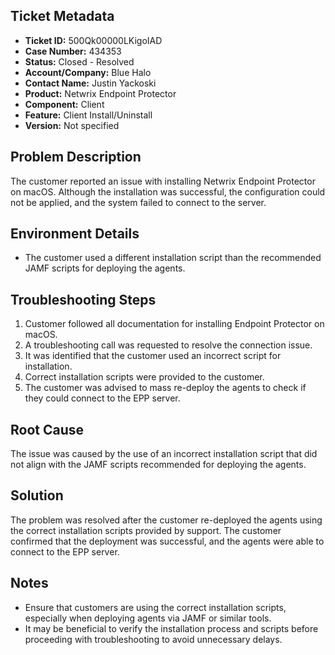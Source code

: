 ## Ticket Metadata
- **Ticket ID:** 500Qk00000LKigoIAD
- **Case Number:** 434353
- **Status:** Closed - Resolved
- **Account/Company:** Blue Halo
- **Contact Name:** Justin Yackoski
- **Product:** Netwrix Endpoint Protector
- **Component:** Client
- **Feature:** Client Install/Uninstall
- **Version:** Not specified

## Problem Description
The customer reported an issue with installing Netwrix Endpoint Protector on macOS. Although the installation was successful, the configuration could not be applied, and the system failed to connect to the server.

## Environment Details
- The customer used a different installation script than the recommended JAMF scripts for deploying the agents.

## Troubleshooting Steps
1. Customer followed all documentation for installing Endpoint Protector on macOS.
2. A troubleshooting call was requested to resolve the connection issue.
3. It was identified that the customer used an incorrect script for installation.
4. Correct installation scripts were provided to the customer.
5. The customer was advised to mass re-deploy the agents to check if they could connect to the EPP server.

## Root Cause
The issue was caused by the use of an incorrect installation script that did not align with the JAMF scripts recommended for deploying the agents.

## Solution
The problem was resolved after the customer re-deployed the agents using the correct installation scripts provided by support. The customer confirmed that the deployment was successful, and the agents were able to connect to the EPP server.

## Notes
- Ensure that customers are using the correct installation scripts, especially when deploying agents via JAMF or similar tools.
- It may be beneficial to verify the installation process and scripts before proceeding with troubleshooting to avoid unnecessary delays.